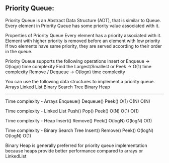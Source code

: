 Priority Queue:
---------------
Priority Queue is an Abstract Data Structure (ADT), that is similar to Queue. Every element in Priority Queue has some priority value associated with it.

Properties of Priority Queue
  Every element has a priority associated with it.
  Element with higher priority is removed before an element with low priority
  If two elements have same priority, they are served according to their order in the queue.
  
  Priority Queue supports the following operations
    Insert or Enqueue -> O(logn) time complexity
    Find the Largest/Smallest or Peek -> O(1) time complexity
    Remove / Dequeue -> O(logn) time complexity
    
 You can use the following data structures to implement a priority queue. 
        Arrays
        Linked List
        Binary Search Tree
        Binary Heap
        
-----------------------------------------        
 Time complexity - Arrays
     Enqueue()     Dequeue()     Peek()
       O(1)         O(N)          O(N)
       
  Time complexity - Linked List
      Push()     Pop()     Peek()
       O(N)      O(1)        O(1)
    
  Time complexity - Heap
     Insert()      Remove()     Peek()
       O(logN)     O(logN)       O(1)
       
   Time complexity - Binary Search Tree
     Insert()      Remove()     Peek()
       O(logN)     O(logN)       O(1)
       
  Binary Heap is generally preferred for priority queue implementation because heaps provide better performance compared to arrays or LinkedList
